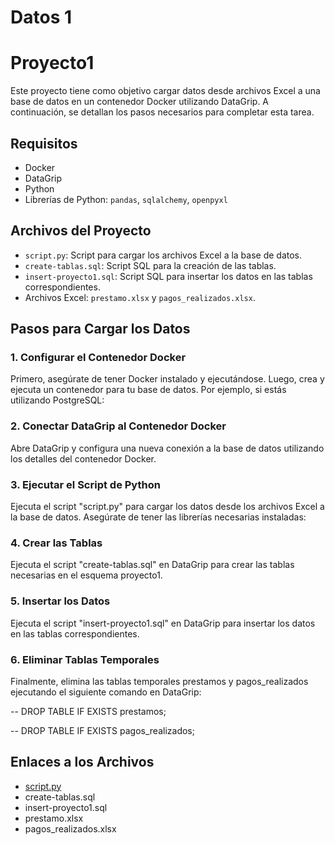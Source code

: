 # Datos 1

# Proyecto1

Este proyecto tiene como objetivo cargar datos desde archivos Excel a una base de datos en un contenedor Docker utilizando DataGrip. A continuación, se detallan los pasos necesarios para completar esta tarea.

## Requisitos

- Docker
- DataGrip
- Python
- Librerías de Python: `pandas`, `sqlalchemy`, `openpyxl`

## Archivos del Proyecto

- `script.py`: Script para cargar los archivos Excel a la base de datos.
- `create-tablas.sql`: Script SQL para la creación de las tablas.
- `insert-proyecto1.sql`: Script SQL para insertar los datos en las tablas correspondientes.
- Archivos Excel: `prestamo.xlsx` y `pagos_realizados.xlsx`.

## Pasos para Cargar los Datos

### 1. Configurar el Contenedor Docker

Primero, asegúrate de tener Docker instalado y ejecutándose. Luego, crea y ejecuta un contenedor para tu base de datos. Por ejemplo, si estás utilizando PostgreSQL:

### 2. Conectar DataGrip al Contenedor Docker

Abre DataGrip y configura una nueva conexión a la base de datos utilizando los detalles del contenedor Docker.

### 3. Ejecutar el Script de Python

Ejecuta el script "script.py" para cargar los datos desde los archivos Excel a la base de datos. Asegúrate de tener las librerías necesarias instaladas:

### 4. Crear las Tablas

Ejecuta el script "create-tablas.sql" en DataGrip para crear las tablas necesarias en el esquema proyecto1.

### 5. Insertar los Datos

Ejecuta el script "insert-proyecto1.sql" en DataGrip para insertar los datos en las tablas correspondientes.

### 6. Eliminar Tablas Temporales

Finalmente, elimina las tablas temporales prestamos y pagos_realizados ejecutando el siguiente comando en DataGrip:

-- DROP TABLE IF EXISTS prestamos;

-- DROP TABLE IF EXISTS pagos_realizados;


## Enlaces a los Archivos

- [script.py](./Proyecto1/script.py)
- create-tablas.sql
- insert-proyecto1.sql
- prestamo.xlsx
- pagos_realizados.xlsx


